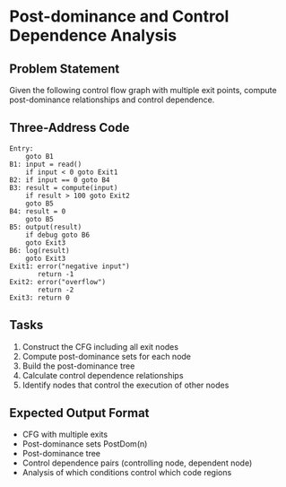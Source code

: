 # Post-dominance and Control Dependence Analysis

## Problem Statement
Given the following control flow graph with multiple exit points, compute post-dominance relationships and control dependence.

## Three-Address Code
```
Entry:
    goto B1
B1: input = read()
    if input < 0 goto Exit1
B2: if input == 0 goto B4
B3: result = compute(input)
    if result > 100 goto Exit2
    goto B5
B4: result = 0
    goto B5
B5: output(result)
    if debug goto B6
    goto Exit3
B6: log(result)
    goto Exit3
Exit1: error("negative input")
       return -1
Exit2: error("overflow")
       return -2
Exit3: return 0
```

## Tasks
1. Construct the CFG including all exit nodes
2. Compute post-dominance sets for each node
3. Build the post-dominance tree
4. Calculate control dependence relationships
5. Identify nodes that control the execution of other nodes

## Expected Output Format
- CFG with multiple exits
- Post-dominance sets PostDom(n)
- Post-dominance tree
- Control dependence pairs (controlling node, dependent node)
- Analysis of which conditions control which code regions